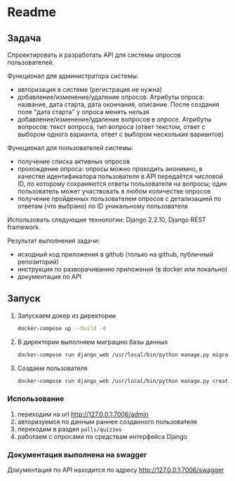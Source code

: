 
# Readme

## Задача

Спроектировать и разработать API для системы опросов пользователей.

Функционал для администратора системы:

- авторизация в системе (регистрация не нужна)
- добавление/изменение/удаление опросов. Атрибуты опроса: название, дата старта, дата окончания, описание. После создания поле "дата старта" у опроса менять нельзя
- добавление/изменение/удаление вопросов в опросе. Атрибуты вопросов: текст вопроса, тип вопроса (ответ текстом, ответ с выбором одного варианта, ответ с выбором нескольких вариантов)

Функционал для пользователей системы:

- получение списка активных опросов
- прохождение опроса: опросы можно проходить анонимно, в качестве идентификатора пользователя в API передаётся числовой ID, по которому сохраняются ответы пользователя на вопросы; один пользователь может участвовать в любом количестве опросов
- получение пройденных пользователем опросов с детализацией по ответам (что выбрано) по ID уникальному пользователя

Использовать следующие технологии: Django 2.2.10, Django REST framework.

Результат выполнения задачи:
- исходный код приложения в github (только на github, публичный репозиторий)
- инструкция по разворачиванию приложения (в docker или локально)
- документация по API

## Запуск

1. Запускаем докер из директории

    ```bash
    docker-compose up --build -d
    ```

2. В директории выполняем миграцию базы данных

    ```bash
    docker-compose run django_web /usr/local/bin/python manage.py migrate
    ```

3. Создаем пользователя

    ```bash
    docker-compose run django_web /usr/local/bin/python manage.py createsuperuser
    ```

### Использование

1. переходим на url http://127.0.0.1:7006/admin
2. авторизуемся по данным раннее созданного пользователя
3. переходим в раздел `polls/quizzes`
4. работаем с опросами по средствам интерфейса Django

### Документация выполнена на swagger

Документация по API находится по адресу http://127.0.0.1:7006/swagger